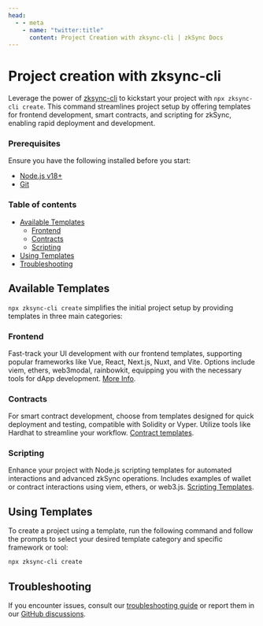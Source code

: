 ```yaml
---
head:
  - - meta
    - name: "twitter:title"
      content: Project Creation with zksync-cli | zkSync Docs
---
```


# Project creation with zksync-cli

Leverage the power of [zksync-cli](../../zksync-cli/getting-started.md) to kickstart your project with `npx zksync-cli create`. This command streamlines project setup by offering templates for frontend development, smart contracts, and scripting for zkSync, enabling rapid deployment and development.

### Prerequisites

Ensure you have the following installed before you start:

- [Node.js v18+](https://nodejs.org/en)
- [Git](https://git-scm.com/downloads)

### Table of contents

- [Available Templates](#available-templates)
  - [Frontend](#frontend)
  - [Contracts](#contracts)
  - [Scripting](#scripting)
- [Using Templates](#using-templates)
- [Troubleshooting](#troubleshooting)

## Available Templates

`npx zksync-cli create` simplifies the initial project setup by providing templates in three main categories:

### Frontend

Fast-track your UI development with our frontend templates, supporting popular frameworks like Vue, React, Next.js, Nuxt, and Vite. Options include viem, ethers, web3modal, rainbowkit, equipping you with the necessary tools for dApp development. [More Info](https://github.com/matter-labs/zksync-frontend-templates#readme).

### Contracts

For smart contract development, choose from templates designed for quick deployment and testing, compatible with Solidity or Vyper. Utilize tools like Hardhat to streamline your workflow. [Contract templates](https://github.com/matter-labs/zksync-contract-templates#readme).

### Scripting

Enhance your project with Node.js scripting templates for automated interactions and advanced zkSync operations. Includes examples of wallet or contract interactions using viem, ethers, or web3.js. [Scripting Templates](https://github.com/matter-labs/zksync-scripting-templates#readme).

## Using Templates

To create a project using a template, run the following command and follow the prompts to select your desired template category and specific framework or tool:

```bash
npx zksync-cli create
```

## Troubleshooting

If you encounter issues, consult our [troubleshooting guide](../../zksync-cli/troubleshooting.md) or report them in our [GitHub discussions](https://github.com/zkSync-Community-Hub/zksync-developers/discussions/new?category=general).